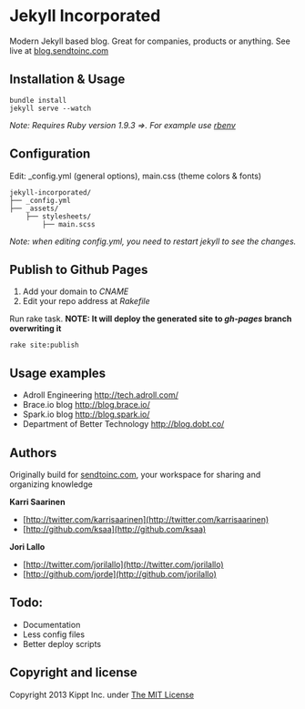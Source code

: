 # Jekyll Incorporated
Modern Jekyll based blog. Great for companies, products or anything. See live at [blog.sendtoinc.com](http://blog.sendtoinc.com)

## Installation & Usage
    bundle install
    jekyll serve --watch

_Note: Requires Ruby version 1.9.3 =>. For example use [rbenv](https://github.com/sstephenson/rbenv)_   
    
## Configuration
Edit: _config.yml (general options), main.css (theme colors &amp; fonts)

```
jekyll-incorporated/
├── _config.yml
├── _assets/
    ├── stylesheets/
        ├── main.scss
```

_Note: when editing _config.yml, you need to restart jekyll to see the changes.__

    
## Publish to Github Pages
1. Add your domain to _CNAME_
2. Edit your repo address at _Rakefile_
    
Run rake task. **NOTE: It will deploy the generated site to _gh-pages_ branch overwriting it**    
``` 
rake site:publish
```

## Usage examples

* Adroll Engineering http://tech.adroll.com/
* Brace.io blog http://blog.brace.io/
* Spark.io blog http://blog.spark.io/
* Department of Better Technology http://blog.dobt.co/

## Authors

Originally build for [sendtoinc.com](https://sendtoinc.com), your workspace for sharing and organizing knowledge

**Karri Saarinen**

+ [http://twitter.com/karrisaarinen](http://twitter.com/karrisaarinen)
+ [http://github.com/ksaa](http://github.com/ksaa)

**Jori Lallo**

+ [http://twitter.com/jorilallo](http://twitter.com/jorilallo)
+ [http://github.com/jorde](http://github.com/jorilallo)

## Todo:

+ Documentation
+ Less config files
+ Better deploy scripts

## Copyright and license

Copyright 2013 Kippt Inc. under [The MIT License ](LICENSE)

